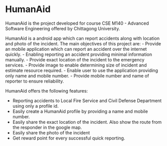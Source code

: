 # HumanAid
HumanAid is the project developed for course CSE M140 - Advanced Software Engineering offered by Chittagong University.

HumanAid is a android app which can report accidents along with location and photo of the incident. The main objectives of this project are:
	- Provide an mobile application which can report an accident over the internet quickly.
	- Enabling reporting an accident providing minimal information manually.
	- Provide exact location of the incident to the emergency services.
	- Provide image to enable determining size of incident and estimate resource required.
	- Enable user to use the application providing only name and mobile number.
	- Provide mobile number and name of reporter to ensure reliability. 

HumanAid offers the following features:
 - Reporting accidents to Local Fire Service and Civil Defense Department using only a profile id.
 - Easily create a HumanAid profile by providing a name and mobile number.
 - Easily share the exact location of the incident. Also show the route from the responder in the google map.
 - Easily share the photo of the incident
 - Get reward point for every successful quick reporting.
